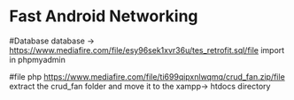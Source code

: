 # Fast Android Networking

#Database
database -> https://www.mediafire.com/file/esy96sek1xvr36u/tes_retrofit.sql/file
import in phpmyadmin

#file php
https://www.mediafire.com/file/ti699qipxnlwqmq/crud_fan.zip/file
extract the crud_fan folder and move it to the xampp-> htdocs directory
